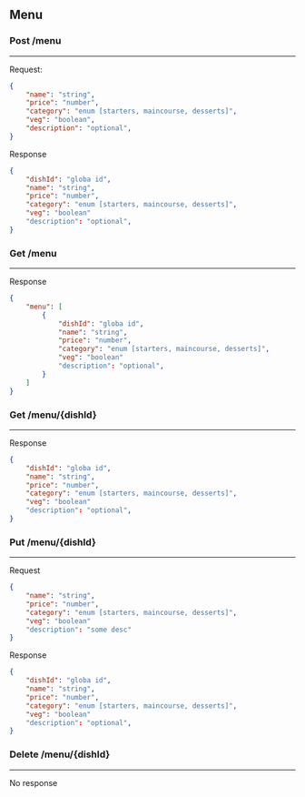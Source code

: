 ## Menu

### Post /menu
---------------
Request:
```json
{
    "name": "string",
    "price": "number",
    "category": "enum [starters, maincourse, desserts]",
    "veg": "boolean",
    "description": "optional",
}
```
Response
```json
{
    "dishId": "globa id",
    "name": "string",
    "price": "number",
    "category": "enum [starters, maincourse, desserts]",
    "veg": "boolean"
    "description": "optional",
}
```

### Get /menu
----------
Response
```json
{
    "menu": [
        {
            "dishId": "globa id",
            "name": "string",
            "price": "number",
            "category": "enum [starters, maincourse, desserts]",
            "veg": "boolean"
            "description": "optional",
        }       
    ]
}
```

### Get /menu/{dishId}
------------------
Response 
```json
{
    "dishId": "globa id",
    "name": "string",
    "price": "number",
    "category": "enum [starters, maincourse, desserts]",
    "veg": "boolean"
    "description": "optional",
}
```

### Put /menu/{dishId}
-------------------
Request
```json
{
    "name": "string",
    "price": "number",
    "category": "enum [starters, maincourse, desserts]",
    "veg": "boolean"
    "description": "some desc"   
}
```
Response
```json
{
    "dishId": "globa id",
    "name": "string",
    "price": "number",
    "category": "enum [starters, maincourse, desserts]",
    "veg": "boolean"
    "description": "optional",
}
```

### Delete /menu/{dishId}
---------------------
No response



